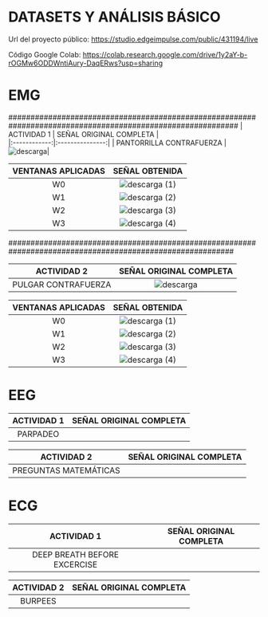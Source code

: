 #  DATASETS Y ANÁLISIS BÁSICO

Url del proyecto público: https://studio.edgeimpulse.com/public/431194/live

Código Google Colab: https://colab.research.google.com/drive/1y2aY-b-rOGMw6ODDWntiAury-DaqERws?usp=sharing

#  EMG

############################################################################################################
|  ACTIVIDAD 1 | SEÑAL ORIGINAL COMPLETA |	
|:------------:|:---------------:|
|  PANTORRILLA CONTRAFUERZA | ![descarga](https://github.com/MariaZubiate/isb_2024_gh82/assets/43424450/a9fef20d-6d0e-4a09-a9c8-04653ea50630)|

| VENTANAS APLICADAS | SEÑAL OBTENIDA|	
|:------------:|:---------------:|
| W0 |  ![descarga (1)](https://github.com/MariaZubiate/isb_2024_gh82/assets/43424450/7921acfd-f00b-475c-8d42-0bbaf0074684)|
| W1 |  ![descarga (2)](https://github.com/MariaZubiate/isb_2024_gh82/assets/43424450/2097e3c7-46d0-450b-b7fe-ba8d37dc03c4)|
| W2 |   ![descarga (3)](https://github.com/MariaZubiate/isb_2024_gh82/assets/43424450/be677bbf-435c-45fb-8f0f-f4ab5a3f50fb)|
| W3 |  ![descarga (4)](https://github.com/MariaZubiate/isb_2024_gh82/assets/43424450/3aa2ef49-abcc-4b93-b782-b61c952c51c3)|

###########################################################################################################

| ACTIVIDAD 2 | SEÑAL ORIGINAL COMPLETA |	
|:------------:|:---------------:|
| PULGAR CONTRAFUERZA |  ![descarga](https://github.com/MariaZubiate/isb_2024_gh82/assets/43424450/409f2f56-4302-442c-9bcf-3229e4438cb6)|

| VENTANAS APLICADAS | SEÑAL OBTENIDA|	
|:------------:|:---------------:|
| W0 | ![descarga (1)](https://github.com/MariaZubiate/isb_2024_gh82/assets/43424450/8c92215d-9dff-419d-b2b0-7e6becb9e749)|
| W1 | ![descarga (2)](https://github.com/MariaZubiate/isb_2024_gh82/assets/43424450/6337de08-0756-49f9-9140-2e29ebfb006b)|
| W2 | ![descarga (3)](https://github.com/MariaZubiate/isb_2024_gh82/assets/43424450/f5deaccd-4ba4-4c81-ace6-79e5cdef628a)|
| W3 | ![descarga (4)](https://github.com/MariaZubiate/isb_2024_gh82/assets/43424450/99fdd1ea-1ccc-4b00-86a1-ed9c95fd6506)|

#  EEG
| ACTIVIDAD 1 | SEÑAL ORIGINAL COMPLETA |	
|:------------:|:---------------:|
| PARPADEO |   |

| ACTIVIDAD 2 | SEÑAL ORIGINAL COMPLETA |	
|:------------:|:---------------:|
| PREGUNTAS MATEMÁTICAS|   |

#  ECG
| ACTIVIDAD 1 | SEÑAL ORIGINAL COMPLETA |	
|:------------:|:---------------:|
| DEEP BREATH BEFORE EXCERCISE |   |

| ACTIVIDAD 2 | SEÑAL ORIGINAL COMPLETA |	
|:------------:|:---------------:|
| BURPEES |   |
